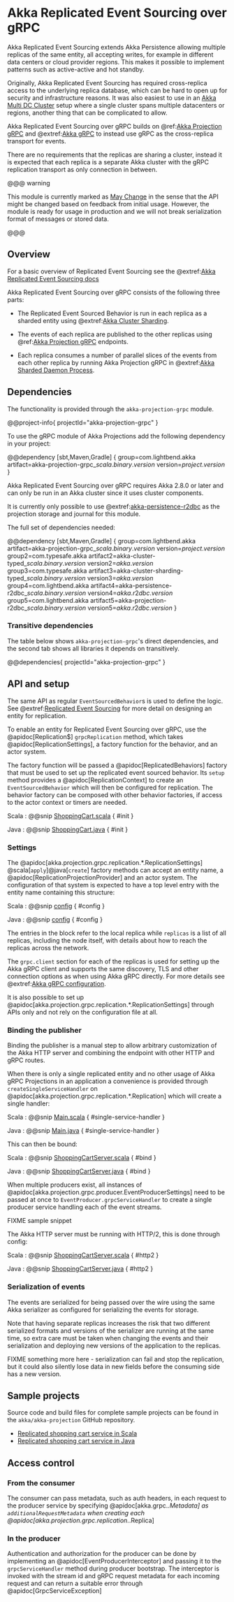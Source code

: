 # Akka Replicated Event Sourcing over gRPC

Akka Replicated Event Sourcing extends Akka Persistence allowing multiple replicas of the same entity, all accepting
writes, for example in different data centers or cloud provider regions. This makes it possible to implement patterns 
such as active-active and hot standby. 

Originally, Akka Replicated Event Sourcing has required cross-replica access to the underlying replica database, which
can be hard to open up for security and infrastructure reasons. It was also easiest to use in an 
[Akka Multi DC Cluster](https://doc.akka.io/docs/akka/current/typed/cluster-dc.html) setup
where a single cluster spans multiple datacenters or regions, another thing that can be complicated to allow.

Akka Replicated Event Sourcing over gRPC builds on @ref:[Akka Projection gRPC](grpc.md) and @extref:[Akka gRPC](akka-grpc:index.html) to instead use gRPC as the cross-replica transport for events.

There are no requirements that the replicas are sharing a cluster, instead it is expected that each replica is a separate
Akka cluster with the gRPC replication transport as only connection in between.

@@@ warning

This module is currently marked as [May Change](https://doc.akka.io/docs/akka/current/common/may-change.html)
in the sense that the API might be changed based on feedback from initial usage.
However, the module is ready for usage in production and we will not break serialization format of
messages or stored data.

@@@

## Overview

For a basic overview of Replicated Event Sourcing see the @extref:[Akka Replicated Event Sourcing docs](akka:typed/replicated-eventsourcing.html)

Akka Replicated Event Sourcing over gRPC consists of the following three parts:

* The Replicated Event Sourced Behavior is run in each replica as a sharded entity using @extref:[Akka Cluster
  Sharding](akka:typed/cluster-sharding.html).

* The events of each replica are published to the other replicas using @ref:[Akka Projection gRPC](grpc.md) endpoints.

* Each replica consumes a number of parallel slices of the events from each other replica by running Akka Projection
  gRPC in @extref:[Akka Sharded Daemon Process](akka:typed/cluster-sharded-daemon-process.html).


## Dependencies

The functionality is provided through the `akka-projection-grpc` module.

@@project-info{ projectId="akka-projection-grpc" }

To use the gRPC module of Akka Projections add the following dependency in your project:

@@dependency [sbt,Maven,Gradle] {
  group=com.lightbend.akka
  artifact=akka-projection-grpc_$scala.binary.version$
  version=$project.version$
}

Akka Replicated Event Sourcing over gRPC requires Akka 2.8.0 or later and can only be run in an Akka cluster since it uses cluster components.

It is currently only possible to use @extref:[akka-persistence-r2dbc](akka-persistence-r2dbc:projection.html) as the
projection storage and journal for this module.

The full set of dependencies needed:

@@dependency [sbt,Maven,Gradle] {
group=com.lightbend.akka
artifact=akka-projection-grpc_$scala.binary.version$
version=$project.version$
group2=com.typesafe.akka
artifact2=akka-cluster-typed_$scala.binary.version$
version2=$akka.version$
group3=com.typesafe.akka
artifact3=akka-cluster-sharding-typed_$scala.binary.version$
version3=$akka.version$
group4=com.lightbend.akka
artifact4=akka-persistence-r2dbc_$scala.binary.version$
version4=$akka.r2dbc.version$
group5=com.lightbend.akka
artifact5=akka-projection-r2dbc_$scala.binary.version$
version5=$akka.r2dbc.version$
}

### Transitive dependencies

The table below shows `akka-projection-grpc`'s direct dependencies, and the second tab shows all libraries it depends on transitively.

@@dependencies{ projectId="akka-projection-grpc" }

## API and setup

The same API as regular `EventSourcedBehavior`s is used to define the logic. See @extref:[Replicated Event Sourcing](akka:typed/replicated-eventsourcing.html) for more detail on designing an entity for replication.

To enable an entity for Replicated Event Sourcing over gRPC, use the @apidoc[Replication$] `grpcReplication` method,
which takes @apidoc[ReplicationSettings], a factory function for the behavior, and an actor system.

The factory function will be passed a @apidoc[ReplicatedBehaviors] factory that must be used to set up the replicated
event sourced behavior. Its `setup` method provides a @apidoc[ReplicationContext] to create an `EventSourcedBehavior`
which will then be configured for replication. The behavior factory can be composed with other behavior factories, if
access to the actor context or timers are needed.

Scala
:  @@snip [ShoppingCart.scala](/samples/replicated/shopping-cart-service-scala/src/main/scala/shopping/cart/ShoppingCart.scala) { #init }

Java
:  @@snip [ShoppingCart.java](/samples/replicated/shopping-cart-service-java/src/main/java/shopping/cart/ShoppingCart.java) { #init }

### Settings

The @apidoc[akka.projection.grpc.replication.*.ReplicationSettings] @scala[`apply`]@java[`create`] factory methods can 
accept an entity name, a @apidoc[ReplicationProjectionProvider] and an actor system. The configuration of that system
is expected to have a top level entry with the entity name containing this structure:

Scala
:  @@snip [config](/akka-projection-grpc/src/test/scala/akka/projection/grpc/replication/ReplicationSettingsSpec.scala) { #config }

Java
:  @@snip [config](/akka-projection-grpc/src/test/scala/akka/projection/grpc/replication/ReplicationSettingsSpec.scala) { #config }

The entries in the block refer to the local replica while `replicas` is a list of all replicas, including the node itself, 
with details about how to reach the replicas across the network. 

The `grpc.client` section for each of the replicas is used for setting up the Akka gRPC client and supports the same discovery, TLS
and other connection options as when using Akka gRPC directly. For more details see @extref:[Akka gRPC configuration](akka-grpc:client/configuration.html#by-configuration).

It is also possible to set up @apidoc[akka.projection.grpc.replication.*.ReplicationSettings] through APIs only and not rely
on the configuration file at all.

### Binding the publisher

Binding the publisher is a manual step to allow arbitrary customization of the Akka HTTP server and combining the endpoint
with other HTTP and gRPC routes.

When there is only a single replicated entity and no other usage of Akka gRPC Projections in an application a
convenience is provided through `createSingleServiceHandler` on @apidoc[akka.projection.grpc.replication.*.Replication]
which will create a single handler:

Scala
:  @@snip [Main.scala](/samples/replicated/shopping-cart-service-scala/src/main/scala/shopping/cart/Main.scala) { #single-service-handler }

Java
:  @@snip [Main.java](/samples/replicated/shopping-cart-service-java/src/main/java/shopping/cart/Main.java) { #single-service-handler }

This can then be bound:

Scala
:  @@snip [ShoppingCartServer.scala](/samples/replicated/shopping-cart-service-scala/src/main/scala/shopping/cart/ShoppingCartServer.scala) { #bind }

Java
:  @@snip [ShoppingCartServer.java](/samples/replicated/shopping-cart-service-java/src/main/java/shopping/cart/ShoppingCartServer.java) { #bind }

When multiple producers exist, all instances of @apidoc[akka.projection.grpc.producer.EventProducerSettings] need to
be passed at once to `EventProducer.grpcServiceHandler` to create a single producer service handling each of the event
streams.

FIXME sample snippet

The Akka HTTP server must be running with HTTP/2, this is done through config:

Scala
:  @@snip [ShoppingCartServer.scala](/samples/grpc/shopping-cart-service-scala/src/main/resources/grpc.conf) { #http2 }

Java
:  @@snip [ShoppingCartServer.java](/samples/grpc/shopping-cart-service-java/src/main/resources/grpc.conf) { #http2 }

### Serialization of events

The events are serialized for being passed over the wire using the same Akka serializer as configured for serializing
the events for storage. 

Note that having separate replicas increases the risk that two different serialized formats and versions of the serializer
are running at the same time, so extra care must be taken when changing the events and their serialization and deploying
new versions of the application to the replicas.

FIXME something more here - serialization can fail and stop the replication, but it could also silently lose data in new fields
before the consuming side has a new version.

## Sample projects

Source code and build files for complete sample projects can be found in the `akka/akka-projection` GitHub repository.

* [Replicated shopping cart service in Scala](https://github.com/akka/akka-projection/tree/main/samples/replicated/shopping-cart-service-scala)
* [Replicated shopping cart service in Java](https://github.com/akka/akka-projection/tree/main/samples/replicated/shopping-cart-service-java)

## Access control

### From the consumer

The consumer can pass metadata, such as auth headers, in each request to the producer service by specifying @apidoc[akka.grpc.*.Metadata] as `additionalRequestMetadata` when creating each @apidoc[akka.projection.grpc.replication.*.Replica]

### In the producer

Authentication and authorization for the producer can be done by implementing an @apidoc[EventProducerInterceptor] and passing
it to the `grpcServiceHandler` method during producer bootstrap. The interceptor is invoked with the stream id and
gRPC request metadata for each incoming request and can return a suitable error through @apidoc[GrpcServiceException]
